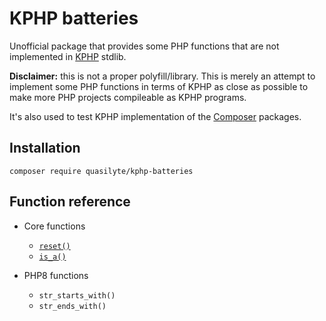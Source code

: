 # KPHP batteries

Unofficial package that provides some PHP functions that are not implemented in [KPHP](https://github.com/VKCOM/kphp/) stdlib.

**Disclaimer:** this is not a proper polyfill/library. This is merely an attempt to implement some PHP functions in terms of KPHP
as close as possible to make more PHP projects compileable as KPHP programs.

It's also used to test KPHP implementation of the [Composer](https://getcomposer.org/) packages.

## Installation

```
composer require quasilyte/kphp-batteries
```

## Function reference

* Core functions
  * [`reset()`](https://www.php.net/manual/en/function.reset.php)
  * [`is_a()`](https://www.php.net/manual/en/function.is-a.php)

* PHP8 functions
  * `str_starts_with()`
  * `str_ends_with()`
